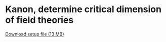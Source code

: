 <html>
<body>

<h1>Kanon, determine critical dimension of field theories</h1>

<a href="https://drive.google.com/file/d/1V_6QthbFDYGJmo5XiUOQLDfPglkiRulg/view?usp=sharing">Download setup file (13 MB)</a>

</body>
</html>